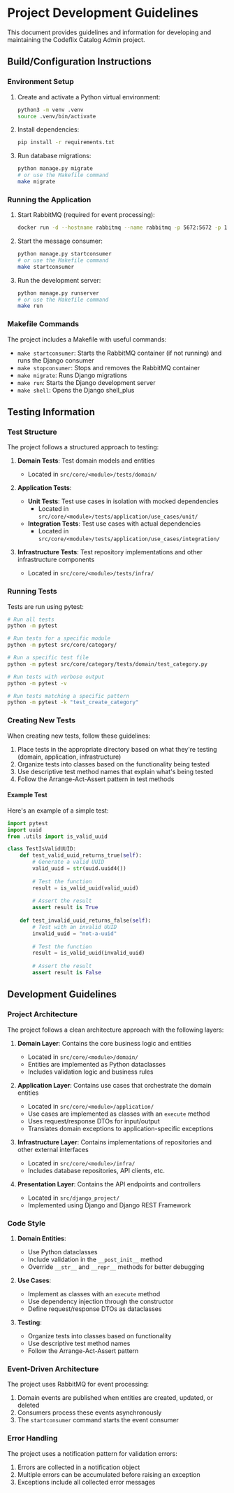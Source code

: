# Project Development Guidelines

This document provides guidelines and information for developing and maintaining the Codeflix Catalog Admin project.

## Build/Configuration Instructions

### Environment Setup

1. Create and activate a Python virtual environment:
   ```bash
   python3 -m venv .venv
   source .venv/bin/activate
   ```

2. Install dependencies:
   ```bash
   pip install -r requirements.txt
   ```

3. Run database migrations:
   ```bash
   python manage.py migrate
   # or use the Makefile command
   make migrate
   ```

### Running the Application

1. Start RabbitMQ (required for event processing):
   ```bash
   docker run -d --hostname rabbitmq --name rabbitmq -p 5672:5672 -p 15672:15672 rabbitmq:3-management
   ```

2. Start the message consumer:
   ```bash
   python manage.py startconsumer
   # or use the Makefile command
   make startconsumer
   ```

3. Run the development server:
   ```bash
   python manage.py runserver
   # or use the Makefile command
   make run
   ```

### Makefile Commands

The project includes a Makefile with useful commands:

- `make startconsumer`: Starts the RabbitMQ container (if not running) and runs the Django consumer
- `make stopconsumer`: Stops and removes the RabbitMQ container
- `make migrate`: Runs Django migrations
- `make run`: Starts the Django development server
- `make shell`: Opens the Django shell_plus

## Testing Information

### Test Structure

The project follows a structured approach to testing:

1. **Domain Tests**: Test domain models and entities
   - Located in `src/core/<module>/tests/domain/`

2. **Application Tests**:
   - **Unit Tests**: Test use cases in isolation with mocked dependencies
     - Located in `src/core/<module>/tests/application/use_cases/unit/`
   - **Integration Tests**: Test use cases with actual dependencies
     - Located in `src/core/<module>/tests/application/use_cases/integration/`

3. **Infrastructure Tests**: Test repository implementations and other infrastructure components
   - Located in `src/core/<module>/tests/infra/`

### Running Tests

Tests are run using pytest:

```bash
# Run all tests
python -m pytest

# Run tests for a specific module
python -m pytest src/core/category/

# Run a specific test file
python -m pytest src/core/category/tests/domain/test_category.py

# Run tests with verbose output
python -m pytest -v

# Run tests matching a specific pattern
python -m pytest -k "test_create_category"
```

### Creating New Tests

When creating new tests, follow these guidelines:

1. Place tests in the appropriate directory based on what they're testing (domain, application, infrastructure)
2. Organize tests into classes based on the functionality being tested
3. Use descriptive test method names that explain what's being tested
4. Follow the Arrange-Act-Assert pattern in test methods

#### Example Test

Here's an example of a simple test:

```python
import pytest
import uuid
from .utils import is_valid_uuid

class TestIsValidUUID:
    def test_valid_uuid_returns_true(self):
        # Generate a valid UUID
        valid_uuid = str(uuid.uuid4())
        
        # Test the function
        result = is_valid_uuid(valid_uuid)
        
        # Assert the result
        assert result is True
    
    def test_invalid_uuid_returns_false(self):
        # Test with an invalid UUID
        invalid_uuid = "not-a-uuid"
        
        # Test the function
        result = is_valid_uuid(invalid_uuid)
        
        # Assert the result
        assert result is False
```

## Development Guidelines

### Project Architecture

The project follows a clean architecture approach with the following layers:

1. **Domain Layer**: Contains the core business logic and entities
   - Located in `src/core/<module>/domain/`
   - Entities are implemented as Python dataclasses
   - Includes validation logic and business rules

2. **Application Layer**: Contains use cases that orchestrate the domain entities
   - Located in `src/core/<module>/application/`
   - Use cases are implemented as classes with an `execute` method
   - Uses request/response DTOs for input/output
   - Translates domain exceptions to application-specific exceptions

3. **Infrastructure Layer**: Contains implementations of repositories and other external interfaces
   - Located in `src/core/<module>/infra/`
   - Includes database repositories, API clients, etc.

4. **Presentation Layer**: Contains the API endpoints and controllers
   - Located in `src/django_project/`
   - Implemented using Django and Django REST Framework

### Code Style

1. **Domain Entities**:
   - Use Python dataclasses
   - Include validation in the `__post_init__` method
   - Override `__str__` and `__repr__` methods for better debugging

2. **Use Cases**:
   - Implement as classes with an `execute` method
   - Use dependency injection through the constructor
   - Define request/response DTOs as dataclasses

3. **Testing**:
   - Organize tests into classes based on functionality
   - Use descriptive test method names
   - Follow the Arrange-Act-Assert pattern

### Event-Driven Architecture

The project uses RabbitMQ for event processing:

1. Domain events are published when entities are created, updated, or deleted
2. Consumers process these events asynchronously
3. The `startconsumer` command starts the event consumer

### Error Handling

The project uses a notification pattern for validation errors:

1. Errors are collected in a notification object
2. Multiple errors can be accumulated before raising an exception
3. Exceptions include all collected error messages